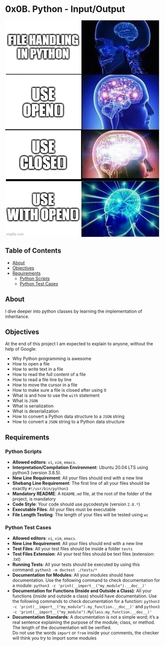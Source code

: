 # 0x0B. Python - Input/Output

<a href="https://github.com/Huclark/memes"><img src="https://github.com/Huclark/memes/blob/main/python%20files%20meme.png?raw=true"></a>

## Table of Contents
- [About](#about)
- [Objectives](#objectives)
- [Requirements](#requirements)
    - [Python Scripts](#python-scripts)
    - [Python Test Cases](#python-test-cases)

## About
I dive deeper into python classes by learning the implementation of inheritance.

## Objectives
At the end of this project I am expected to explain to anyone, without the help of Google:
- Why Python programming is awesome
- How to open a file
- How to write text in a file
- How to read the full content of a file
- How to read a file line by line
- How to move the cursor in a file
- How to make sure a file is closed after using it
- What is and how to use the `with` statement
- What is `JSON`
- What is serialization
- What is deserialization
- How to convert a Python data structure to a `JSON` string
- How to convert a `JSON` string to a Python data structure
## Requirements
### Python Scripts
- **Allowed editors**: `vi`, `vim`, `emacs`.
- **Interpretation/Compilation Environment**: Ubuntu 20.04 LTS using python3 (version 3.8.5).
- **New Line Requirement**: All your files should end with a new line
- **Shebang Line Requirement**: The first line of all your files should be exactly `#!/usr/bin/python3`
- **Mandatory README**: A `README.md` file, at the root of the folder of the project, is mandatory
- **Code Style**: Your code should use pycodestyle (version `2.8.*`)
- **Executable Files**: All your files must be executable
- **File Length Testing**: The length of your files will be tested using `wc`

### Python Test Cases
- **Allowed editors**: `vi`, `vim`, `emacs`.
- **New Line Requirement**: All your files should end with a new line
- **Test Files**: All your test files should be inside a folder `tests`
- **Test Files Extension**: All your test files should be text files (extension: .txt)
- **Running Tests**: All your tests should be executed by using this command: `python3 -m doctest ./tests/*`
- **Documentation for Modules**: All your modules should have documentation. Use the following command to check documentation for a module: `python3 -c 'print(__import__("my_module").__doc__)'`
- **Documentation for Functions (Inside and Outside a Class)**: All your functions (inside and outside a class) should have documentation. Use the following commands to check documentation for a function: `python3 -c 'print(__import__("my_module").my_function.__doc__)'` and `python3 -c 'print(__import__("my_module").MyClass.my_function.__doc__)'`
- **Documentation Standards**: A documentation is not a simple word; it’s a real sentence explaining the purpose of the module, class, or method. The length of the documentation will be verified. <br> Do not use the words `import` or `from` inside your comments, the checker will think you try to import some modules
